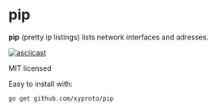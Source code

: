 # pip

**pip** (pretty ip listings) lists network interfaces and adresses.

[![asciicast](https://asciinema.org/a/2mqbw6530bgff6ll75xyhpsof.png)](https://asciinema.org/a/2mqbw6530bgff6ll75xyhpsof)

MIT licensed

Easy to install with:

    go get github.com/xyproto/pip
